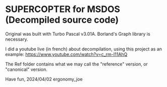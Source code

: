 # SUPERCOPTER for MSDOS (Decompiled source code)

Original was built with Turbo Pascal v3.01A. Borland's Graph library is necessary. 

I did a youtube live (in french) about decompilation, using this project as an example:
https://www.youtube.com/watch?v=c_rm-I11AhQ 

The Ref folder contains what we may call the "reference" version, or "canonical" version.

Have fun, 
2024/04/02 ergonomy_joe
